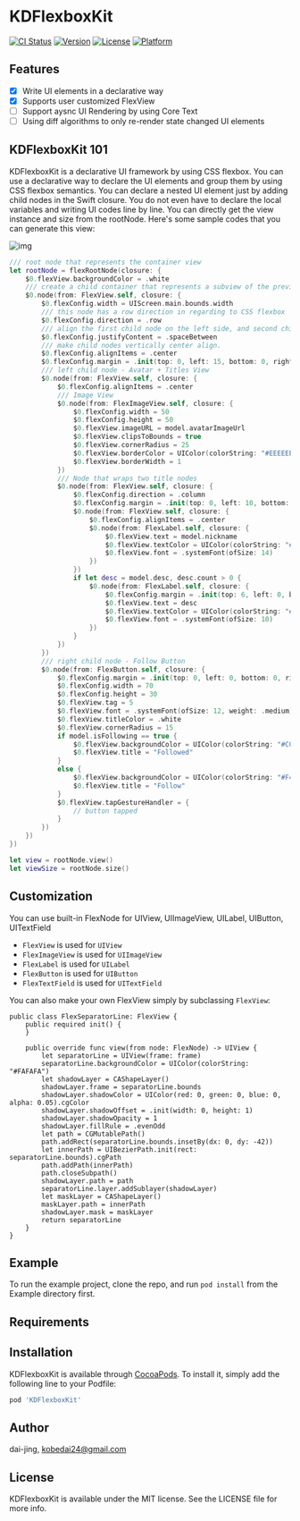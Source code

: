 # KDFlexboxKit

[![CI Status](https://img.shields.io/travis/dai-jing/KDFlexboxKit.svg?style=flat)](https://travis-ci.org/dai-jing/KDFlexboxKit)
[![Version](https://img.shields.io/cocoapods/v/KDFlexboxKit.svg?style=flat)](https://cocoapods.org/pods/KDFlexboxKit)
[![License](https://img.shields.io/cocoapods/l/KDFlexboxKit.svg?style=flat)](https://cocoapods.org/pods/KDFlexboxKit)
[![Platform](https://img.shields.io/cocoapods/p/KDFlexboxKit.svg?style=flat)](https://cocoapods.org/pods/KDFlexboxKit)

## Features

- [x] Write UI elements in a declarative way
- [x] Supports user customized FlexView
- [ ] Support aysnc UI Rendering by using Core Text
- [ ] Using diff algorithms to only re-render state changed UI elements

## KDFlexboxKit 101
KDFlexboxKit is a declarative UI framework by using CSS flexbox. You can use a declarative way to declare the UI elements and group them by using CSS flexbox semantics. You can declare a nested UI element just by adding child nodes in the Swift closure. You do not even have to declare the local variables and writing UI codes line by line. You can directly get the view instance and size from the rootNode. Here's some sample codes that you can generate this view:

![img](https://s3.us-west-2.amazonaws.com/secure.notion-static.com/f7b8e3be-404c-4204-85e6-99ceec9902a0/Screen_Shot_2021-01-25_at_3.38.02_PM.png?X-Amz-Algorithm=AWS4-HMAC-SHA256&X-Amz-Credential=AKIAT73L2G45O3KS52Y5%2F20210125%2Fus-west-2%2Fs3%2Faws4_request&X-Amz-Date=20210125T093915Z&X-Amz-Expires=86400&X-Amz-Signature=a3758cb3829f8815921053a4b0541ae0d8176f6ac23878db9248afd8601a234a&X-Amz-SignedHeaders=host&response-content-disposition=filename%20%3D%22Screen_Shot_2021-01-25_at_3.38.02_PM.png%22)

```Swift
/// root node that represents the container view
let rootNode = flexRootNode(closure: {
    $0.flexView.backgroundColor = .white
    /// create a child container that represents a subview of the previous container view
    $0.node(from: FlexView.self, closure: {
        $0.flexConfig.width = UIScreen.main.bounds.width
        /// this node has a row direction in regarding to CSS flexbox
        $0.flexConfig.direction = .row
        /// align the first child node on the left side, and second child node on the right side
        $0.flexConfig.justifyContent = .spaceBetween
        /// make child nodes vertically center align.
        $0.flexConfig.alignItems = .center
        $0.flexConfig.margin = .init(top: 0, left: 15, bottom: 0, right: 0)
        /// left child node - Avatar + Titles View
        $0.node(from: FlexView.self, closure: {
            $0.flexConfig.alignItems = .center
            /// Image View
            $0.node(from: FlexImageView.self, closure: {
                $0.flexConfig.width = 50
                $0.flexConfig.height = 50
                $0.flexView.imageURL = model.avatarImageUrl
                $0.flexView.clipsToBounds = true
                $0.flexView.cornerRadius = 25
                $0.flexView.borderColor = UIColor(colorString: "#EEEEEE")
                $0.flexView.borderWidth = 1
            })
            /// Node that wraps two title nodes
            $0.node(from: FlexView.self, closure: {
                $0.flexConfig.direction = .column
                $0.flexConfig.margin = .init(top: 0, left: 10, bottom: 0, right: 0)
                $0.node(from: FlexView.self, closure: {
                    $0.flexConfig.alignItems = .center
                    $0.node(from: FlexLabel.self, closure: {
                        $0.flexView.text = model.nickname
                        $0.flexView.textColor = UIColor(colorString: "#333333")
                        $0.flexView.font = .systemFont(ofSize: 14)
                    })
                })
                if let desc = model.desc, desc.count > 0 {
                    $0.node(from: FlexLabel.self, closure: {
                        $0.flexConfig.margin = .init(top: 6, left: 0, bottom: 0, right: 0)
                        $0.flexView.text = desc
                        $0.flexView.textColor = UIColor(colorString: "#888888")
                        $0.flexView.font = .systemFont(ofSize: 10)
                    })
                }
            })
        })
        /// right child node - Follow Button
        $0.node(from: FlexButton.self, closure: {
            $0.flexConfig.margin = .init(top: 0, left: 0, bottom: 0, right: 15)
            $0.flexConfig.width = 70
            $0.flexConfig.height = 30
            $0.flexView.tag = 5
            $0.flexView.font = .systemFont(ofSize: 12, weight: .medium)
            $0.flexView.titleColor = .white
            $0.flexView.cornerRadius = 15
            if model.isFollowing == true {
                $0.flexView.backgroundColor = UIColor(colorString: "#CCCCCC")
                $0.flexView.title = "Followed"
            }
            else {
                $0.flexView.backgroundColor = UIColor(colorString: "#F4AA1A")
                $0.flexView.title = "Follow"
            }
            $0.flexView.tapGestureHandler = {
                // button tapped
            }
        })
    })
})

let view = rootNode.view()
let viewSize = rootNode.size()
```

## Customization
You can use built-in FlexNode for UIView, UIImageView, UILabel, UIButton, UITextField
+ `FlexView` is used for `UIView`
+ `FlexImageView` is used for `UIImageView`
+ `FlexLabel` is used for `UILabel`
+ `FlexButton` is used for `UIButton`
+ `FlexTextField` is used for `UITextField`

You can also make your own FlexView simply by subclassing `FlexView`:
```
public class FlexSeparatorLine: FlexView {
    public required init() {
    }

    public override func view(from node: FlexNode) -> UIView {
        let separatorLine = UIView(frame: frame)
        separatorLine.backgroundColor = UIColor(colorString: "#FAFAFA")
        let shadowLayer = CAShapeLayer()
        shadowLayer.frame = separatorLine.bounds
        shadowLayer.shadowColor = UIColor(red: 0, green: 0, blue: 0, alpha: 0.05).cgColor
        shadowLayer.shadowOffset = .init(width: 0, height: 1)
        shadowLayer.shadowOpacity = 1
        shadowLayer.fillRule = .evenOdd
        let path = CGMutablePath()
        path.addRect(separatorLine.bounds.insetBy(dx: 0, dy: -42))
        let innerPath = UIBezierPath.init(rect: separatorLine.bounds).cgPath
        path.addPath(innerPath)
        path.closeSubpath()
        shadowLayer.path = path
        separatorLine.layer.addSublayer(shadowLayer)
        let maskLayer = CAShapeLayer()
        maskLayer.path = innerPath
        shadowLayer.mask = maskLayer
        return separatorLine
    }
}
```

## Example

To run the example project, clone the repo, and run `pod install` from the Example directory first.

## Requirements

## Installation

KDFlexboxKit is available through [CocoaPods](https://cocoapods.org). To install
it, simply add the following line to your Podfile:

```ruby
pod 'KDFlexboxKit'
```

## Author

dai-jing, kobedai24@gmail.com

## License

KDFlexboxKit is available under the MIT license. See the LICENSE file for more info.
